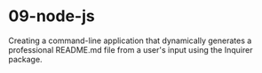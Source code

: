 # 09-node-js
Creating a command-line application that dynamically generates a professional README.md file from a user's input using the Inquirer package.
